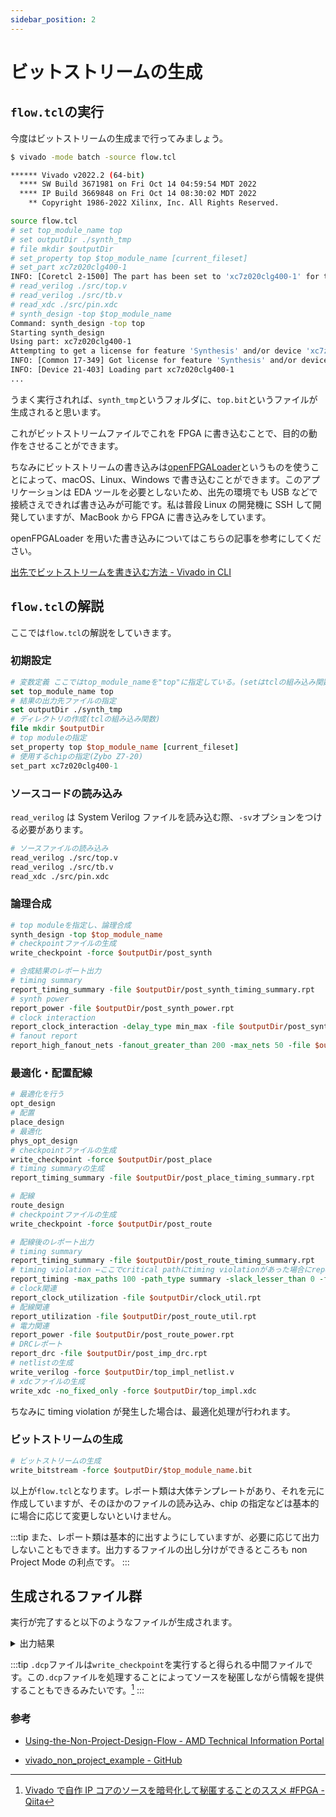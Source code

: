 ```yaml
---
sidebar_position: 2
---
```


# ビットストリームの生成

## `flow.tcl`の実行

今度はビットストリームの生成まで行ってみましょう。

```sh
$ vivado -mode batch -source flow.tcl

****** Vivado v2022.2 (64-bit)
  **** SW Build 3671981 on Fri Oct 14 04:59:54 MDT 2022
  **** IP Build 3669848 on Fri Oct 14 08:30:02 MDT 2022
    ** Copyright 1986-2022 Xilinx, Inc. All Rights Reserved.

source flow.tcl
# set top_module_name top
# set outputDir ./synth_tmp
# file mkdir $outputDir
# set_property top $top_module_name [current_fileset]
# set_part xc7z020clg400-1
INFO: [Coretcl 2-1500] The part has been set to 'xc7z020clg400-1' for the current project only. Run set_part -help for more details. To evaluate different speed grades in the current design, use the set_speed_grade command, or use the open_checkpoint -part command to change the part used by an existing checkpoint design.
# read_verilog ./src/top.v
# read_verilog ./src/tb.v
# read_xdc ./src/pin.xdc
# synth_design -top $top_module_name
Command: synth_design -top top
Starting synth_design
Using part: xc7z020clg400-1
Attempting to get a license for feature 'Synthesis' and/or device 'xc7z020'
INFO: [Common 17-349] Got license for feature 'Synthesis' and/or device 'xc7z020'
INFO: [Device 21-403] Loading part xc7z020clg400-1
...
```

うまく実行されれば、`synth_tmp`というフォルダに、`top.bit`というファイルが生成されると思います。

これがビットストリームファイルでこれを FPGA に書き込むことで、目的の動作をさせることができます。

ちなみにビットストリームの書き込みは[openFPGALoader](https://github.com/trabucayre/openFPGALoader)というものを使うことによって、macOS、Linux、Windows で書き込むことができます。このアプリケーションは EDA ツールを必要としないため、出先の環境でも USB などで接続さえできれば書き込みが可能です。私は普段 Linux の開発機に SSH して開発していますが、MacBook から FPGA に書き込みをしています。

openFPGALoader を用いた書き込みについてはこちらの記事を参考にしてください。

[出先でビットストリームを書き込む方法 - Vivado in CLI](/blog/write_bitstream)

## `flow.tcl`の解説

ここでは`flow.tcl`の解説をしていきます。

### 初期設定

```tcl
# 変数定義 ここではtop_module_nameを"top"に指定している。(setはtclの組み込み関数)
set top_module_name top
# 結果の出力先ファイルの指定
set outputDir ./synth_tmp
# ディレクトリの作成(tclの組み込み関数)
file mkdir $outputDir
# top moduleの指定
set_property top $top_module_name [current_fileset]
# 使用するchipの指定(Zybo Z7-20)
set_part xc7z020clg400-1
```

### ソースコードの読み込み

`read_verilog` は System Verilog ファイルを読み込む際、`-sv`オプションをつける必要があります。

```tcl
# ソースファイルの読み込み
read_verilog ./src/top.v
read_verilog ./src/tb.v
read_xdc ./src/pin.xdc
```

### 論理合成

```tcl
# top moduleを指定し、論理合成
synth_design -top $top_module_name
# checkpointファイルの生成
write_checkpoint -force $outputDir/post_synth

# 合成結果のレポート出力
# timing summary
report_timing_summary -file $outputDir/post_synth_timing_summary.rpt
# synth power
report_power -file $outputDir/post_synth_power.rpt
# clock interaction
report_clock_interaction -delay_type min_max -file $outputDir/post_synth_clock_interaction.rpt
# fanout report
report_high_fanout_nets -fanout_greater_than 200 -max_nets 50 -file $outputDir/post_synth_high_fanout_nets.rpt
```

### 最適化・配置配線

```tcl
# 最適化を行う
opt_design
# 配置
place_design
# 最適化
phys_opt_design
# checkpointファイルの生成
write_checkpoint -force $outputDir/post_place
# timing summaryの生成
report_timing_summary -file $outputDir/post_place_timing_summary.rpt

# 配線
route_design
# checkpointファイルの生成
write_checkpoint -force $outputDir/post_route

# 配線後のレポート出力
# timing summary
report_timing_summary -file $outputDir/post_route_timing_summary.rpt
# timing violation ←ここでcritical pathにtiming violationがあった場合にreportが出る。
report_timing -max_paths 100 -path_type summary -slack_lesser_than 0 -file $outputDir/post_route_setup_timing_violations.rpt
# clock関連
report_clock_utilization -file $outputDir/clock_util.rpt
# 配線関連
report_utilization -file $outputDir/post_route_util.rpt
# 電力関連
report_power -file $outputDir/post_route_power.rpt
# DRCレポート
report_drc -file $outputDir/post_imp_drc.rpt
# netlistの生成
write_verilog -force $outputDir/top_impl_netlist.v
# xdcファイルの生成
write_xdc -no_fixed_only -force $outputDir/top_impl.xdc
```

ちなみに timing violation が発生した場合は、最適化処理が行われます。

### ビットストリームの生成

```tcl
# ビットストリームの生成
write_bitstream -force $outputDir/$top_module_name.bit
```

以上が`flow.tcl`となります。レポート類は大体テンプレートがあり、それを元に作成していますが、そのほかのファイルの読み込み、chip の指定などは基本的に場合に応じて変更しないといけません。

:::tip
また、レポート類は基本的に出すようにしていますが、必要に応じて出力しないこともできます。出力するファイルの出し分けができるところも non Project Mode の利点です。
:::

## 生成されるファイル群

実行が完了すると以下のようなファイルが生成されます。

<details>
<summary>出力結果</summary>
<p>

```sh
$ tree . -a -I .git
.
├── flow.tcl
├── .gitignore
├── Makefile
├── README.md
├── sim.tcl
├── src
│   ├── pin.xdc
│   ├── tb.v
│   └── top.v
├── synth_tmp
│   ├── clock_util.rpt
│   ├── post_imp_drc.rpt
│   ├── post_place.dcp
│   ├── post_place_timing_summary.rpt
│   ├── post_route.dcp
│   ├── post_route_power.rpt
│   ├── post_route_setup_timing_violations.rpt
│   ├── post_route_timing_summary.rpt
│   ├── post_route_util.rpt
│   ├── post_synth_clock_interaction.rpt
│   ├── post_synth.dcp
│   ├── post_synth_high_fanout_nets.rpt
│   ├── post_synth_power.rpt
│   ├── post_synth_timing_summary.rpt
│   ├── top.bit
│   ├── top_impl_netlist.v
│   └── top_impl.xdc
└── .Xil
    └── top_propImpl.xdc

3 directories, 26 files
```

</p>
</details>

:::tip
`.dcp`ファイルは`write_checkpoint`を実行すると得られる中間ファイルです。この`.dcp`ファイルを処理することによってソースを秘匿しながら情報を提供することもできるみたいです。[^1]
:::

### 参考

- [Using-the-Non-Project-Design-Flow - AMD Technical Information Portal](https://docs.amd.com/r/2024.1-English/ug888-vivado-design-flows-overview-tutorial/Using-the-Non-Project-Design-Flow)

- [vivado_non_project_example - GitHub](https://github.com/kdurant/vivado_non_project_example)

[^1]: [Vivado で自作 IP コアのソースを暗号化して秘匿することのススメ #FPGA - Qiita](https://qiita.com/nahitafu/items/79bf09a73165565fef36#%E3%81%AF%E3%81%98%E3%82%81%E3%81%AB)
